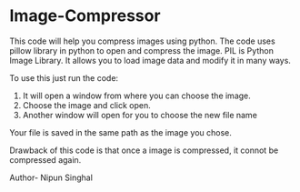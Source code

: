 # Image-Compressor
This code will help you compress images using python.
The code uses pillow library in python to open and compress the image.
PIL is Python Image Library. It allows you to load image data and modify it in many ways.

To use this just run the code:
1. It will open a window from where you can choose the image.
2. Choose the image and click open.
3. Another window will open for you to choose the new file name

Your file is saved in the same path as the image you chose.

Drawback of this code is that once a image is compressed, it connot be compressed again.

Author- Nipun Singhal
